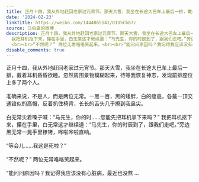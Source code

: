 ```yaml
---
title: 正月十四，我从外地赶回老家过元宵节。那天大雪，我坐在长途大巴车上最后一排，戴着耳机昏昏欲睡。忽然周围景物模糊起来，待等我恢复神志，发现前排座位上多了两...
date: '2024-02-23'
linkTitle: https://weibo.com/1444865141/O1U5Cb87c
source: 马伯庸的微博
description: 正月十四，我从外地赶回老家过元宵节。那天大雪，我坐在长途大巴车上最后一排，戴着耳机昏昏欲睡。忽然周围景物模糊起来，待等我恢复神志，发现前排座位上多了两个人。<br><br>准确来说，不是人，而是两位无常。一黑一百，黑的矮胖，白的瘦高，各戴一顶交通锥似的高帽，反着扒住椅背，长长的舌头几乎撩到我鼻尖。<br><br>白无常尖着嗓子喊：“马先生，你的时……您能先把耳机拿下来吗？”
  我把耳机抠下来，攥在手里，白无常这才继续道：“马先生，你的时辰到了，跟我们走吧。”旁边黑无常一晃手里镣铐，哗啦哗啦直响。<br><br>“等会儿……我这是死啦？”
  <br><br>“不然呢？” 两位无常咯咯笑起来。<br><br>“能问问原因吗？我记得我应该没有心脏病，最近也没熬 ...
disable_comments: true
---
```

正月十四，我从外地赶回老家过元宵节。那天大雪，我坐在长途大巴车上最后一排，戴着耳机昏昏欲睡。忽然周围景物模糊起来，待等我恢复神志，发现前排座位上多了两个人。<br><br>准确来说，不是人，而是两位无常。一黑一百，黑的矮胖，白的瘦高，各戴一顶交通锥似的高帽，反着扒住椅背，长长的舌头几乎撩到我鼻尖。<br><br>白无常尖着嗓子喊：“马先生，你的时……您能先把耳机拿下来吗？” 我把耳机抠下来，攥在手里，白无常这才继续道：“马先生，你的时辰到了，跟我们走吧。”旁边黑无常一晃手里镣铐，哗啦哗啦直响。<br><br>“等会儿……我这是死啦？” <br><br>“不然呢？” 两位无常咯咯笑起来。<br><br>“能问问原因吗？我记得我应该没有心脏病，最近也没熬 ...